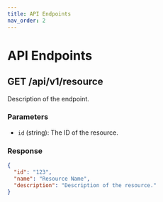 ```yaml
---
title: API Endpoints
nav_order: 2
---
```


# API Endpoints

## GET /api/v1/resource

Description of the endpoint.

### Parameters

- `id` (string): The ID of the resource.

### Response

```json
{
  "id": "123",
  "name": "Resource Name",
  "description": "Description of the resource."
}
